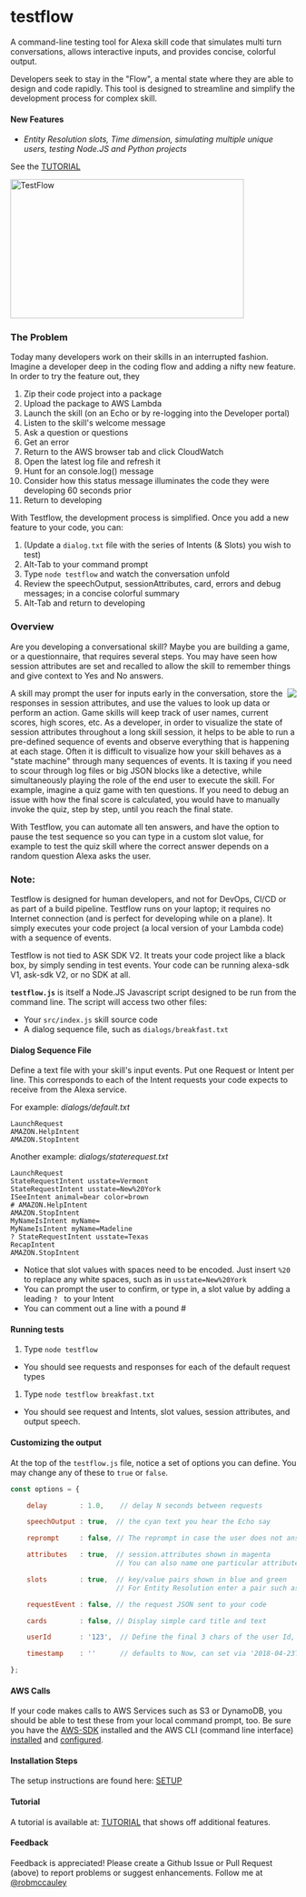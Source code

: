 # testflow
A command-line testing tool for Alexa skill code that simulates multi turn conversations, allows interactive inputs, and provides concise, colorful output.

Developers seek to stay in the "Flow", a mental state where they are able to design and code rapidly.
This tool is designed to streamline and simplify the development process for complex skill.

#### New Features
 * _Entity Resolution slots, Time dimension, simulating multiple unique users, testing Node.JS and Python projects_

See the [TUTORIAL](./tutorial/TUTORIAL.md)

<img src="https://m.media-amazon.com/images/G/01/cookbook/testflow_default._TTH_.png" alt="TestFlow" width="411" height="245">

### The Problem
Today many developers work on their skills in an interrupted fashion.
Imagine a developer deep in the coding flow and adding a nifty new feature.
In order to try the feature out, they
1. Zip their code project into a package
1. Upload the package to AWS Lambda
1. Launch the skill (on an Echo or by re-logging into the Developer portal)
1. Listen to the skill's welcome message
1. Ask a question or questions
1. Get an error
1. Return to the AWS browser tab and click CloudWatch
1. Open the latest log file and refresh it
1. Hunt for an console.log() message
1. Consider how this status message illuminates the code they were developing 60 seconds prior
1. Return to developing


With Testflow, the development process is simplified.  Once you add a new feature to your code, you can:
1. (Update a ```dialog.txt``` file with the series of Intents (& Slots) you wish to test)
1. Alt-Tab to your command prompt
1. Type ```node testflow``` and watch the conversation unfold
1. Review the speechOutput, sessionAttributes, card, errors and debug messages; in a concise colorful summary
1. Alt-Tab and return to developing


### Overview
Are you developing a conversational skill?  Maybe you are building a game, or a questionnaire, that requires several steps.
You may have seen how session attributes are set and recalled to allow the skill to remember things and give context to Yes and No answers.

<img align="right" src="https://s3.amazonaws.com/skill-images-789/tf/BreakfastTitle.gif">

A skill may prompt the user for inputs early in the conversation, store the responses in session attributes, and use the values to look up data or perform an action.
Game skills will keep track of user names, current scores, high scores, etc.
As a developer, in order to visualize the state of session attributes throughout a long skill session, it helps to be able to run a pre-defined sequence of events and observe everything that is happening at each stage.
Often it is difficult to visualize how your skill behaves as a "state machine" through many sequences of events.
It is taxing if you need to scour through log files or big JSON blocks like a detective, while simultaneously playing the role of the end user to execute the skill.
For example, imagine a quiz game with ten questions.  If you need to debug an issue with how the final score is calculated, you would have to manually invoke the quiz, step by step, until you reach the final state.

With Testflow, you can automate all ten answers, and have the option to pause the test sequence so you can type in a custom slot value, for example to test the quiz skill where the correct answer depends on a random question Alexa asks the user.


### Note:
Testflow is designed for human developers, and not for DevOps, CI/CD or as part of a build pipeline.
Testflow runs on your laptop; it requires no Internet connection (and is perfect for developing while on a plane).
It simply executes your code project (a local version of your Lambda code) with a sequence of events.

Testflow is not tied to ASK SDK V2.
It treats your code project like a black box, by simply sending in test events.
Your code can be running alexa-sdk V1, ask-sdk V2, or no SDK at all.


**```testflow.js```** is itself a Node.JS Javascript script designed to be run from the command line.  The script will access two other files:
 * Your ```src/index.js``` skill source code
 * A dialog sequence file, such as  ```dialogs/breakfast.txt```


#### Dialog Sequence File
Define a text file with your skill's input events.
Put one Request or Intent per line.  This corresponds to each of the Intent requests your code expects to receive from the Alexa service.

For example: *dialogs/default.txt*

```
LaunchRequest
AMAZON.HelpIntent
AMAZON.StopIntent
```

Another example: *dialogs/staterequest.txt*

```
LaunchRequest
StateRequestIntent usstate=Vermont
StateRequestIntent usstate=New%20York
ISeeIntent animal=bear color=brown
# AMAZON.HelpIntent
AMAZON.StopIntent
MyNameIsIntent myName=
MyNameIsIntent myName=Madeline
? StateRequestIntent usstate=Texas
RecapIntent
AMAZON.StopIntent
```

 * Notice that slot values with spaces need to be encoded.  Just insert ```%20``` to replace any white spaces, such as in ```usstate=New%20York```
 * You can prompt the user to confirm, or type in, a slot value by adding a leading ```? ``` to your Intent
 * You can comment out a line with a pound #

#### Running tests

1. Type ```node testflow```
  + You should see requests and responses for each of the default request types
1. Type ```node testflow breakfast.txt```
  + You should see request and Intents, slot values, session attributes, and output speech.


#### Customizing the output
At the top of the ```testflow.js``` file, notice a set of options you can define.
You may change any of these to ```true``` or ```false```.

```javascript
const options = {

    delay        : 1.0,    // delay N seconds between requests

    speechOutput : true,  // the cyan text you hear the Echo say

    reprompt     : false, // The reprompt in case the user does not answer

    attributes   : true,  // session.attributes shown in magenta
                          // You can also name one particular attribute to watch instead of the boolean

    slots        : true,  // key/value pairs shown in blue and green
                          // For Entity Resolution enter a pair such as red/red or crimson/red

    requestEvent : false, // the request JSON sent to your code

    cards        : false, // Display simple card title and text

    userId       : '123',  // Define the final 3 chars of the user Id, can be overridden

    timestamp    : ''      // defaults to Now, can set via '2018-04-23T21:47:49Z'

};
```
#### AWS Calls
If your code makes calls to AWS Services such as S3 or DynamoDB, you should be able to test these from your local command prompt, too.
Be sure you have the [AWS-SDK](./tutorial/SETUP.md) installed and the AWS CLI (command line interface) [installed](http://docs.aws.amazon.com/cli/latest/userguide/installing.html) and [configured](https://developer.amazon.com/blogs/post/Tx1UE9W1NQ0GYII/publishing-your-skill-code-to-lambda-via-the-command-line-interface).

#### Installation Steps
The setup instructions are found here: [SETUP](./tutorial/SETUP.md)

#### Tutorial
A tutorial is available at: [TUTORIAL](./tutorial/TUTORIAL.md) that shows off additional features.

#### Feedback
Feedback is appreciated!  Please create a Github Issue or Pull Request (above) to report problems or suggest enhancements.
Follow me at [@robmccauley](https://twitter.com/robmccauley)


